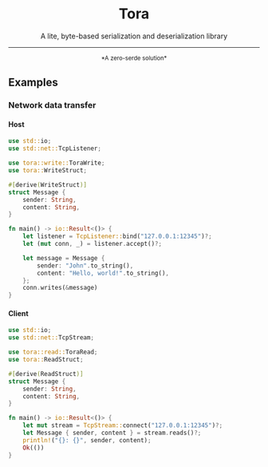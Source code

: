 <div align="center">
    <h1>Tora</h1>
    <p>A lite, byte-based serialization and deserialization library</p>
    <hr>
    <sub>*A zero-serde solution*</sub>
</div>

## Examples

### Network data transfer

#### Host

```rust
use std::io;
use std::net::TcpListener;

use tora::write::ToraWrite;
use tora::WriteStruct;

#[derive(WriteStruct)]
struct Message {
    sender: String,
    content: String,
}

fn main() -> io::Result<()> {
    let listener = TcpListener::bind("127.0.0.1:12345")?;
    let (mut conn, _) = listener.accept()?;

    let message = Message {
        sender: "John".to_string(),
        content: "Hello, world!".to_string(),
    };
    conn.writes(&message)
}
```

#### Client

```rust
use std::io;
use std::net::TcpStream;

use tora::read::ToraRead;
use tora::ReadStruct;

#[derive(ReadStruct)]
struct Message {
    sender: String,
    content: String,
}

fn main() -> io::Result<()> {
    let mut stream = TcpStream::connect("127.0.0.1:12345")?;
    let Message { sender, content } = stream.reads()?;
    println!("{}: {}", sender, content);
    Ok(())
}
```
